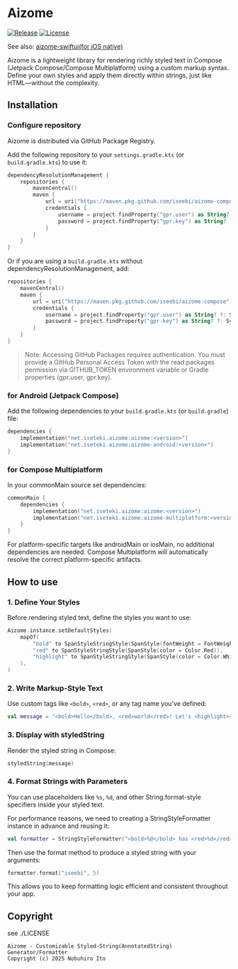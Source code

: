 # Aizome


[![Release](https://img.shields.io/github/v/release/iseebi/aizome-compose)](https://github.com/iseebi/aizome-compose/releases/latest)
[![License](https://img.shields.io/github/license/iseebi/aizome-compose)](https://github.com/iseebi/aizome-compose/blob/main/LICENSE)


See also: [aizome-swiftui(for iOS native)](https://github.com/iseebi/aizome-swiftui)

Aizome is a lightweight library for rendering richly styled text in Compose (Jetpack Compose/Compose Multiplatform) using a custom markup syntax. Define your own styles and apply them directly within strings, just like HTML—without the complexity.

## Installation

### Configure repository

Aizome is distributed via GitHub Package Registry.

Add the following repository to your `settings.gradle.kts` (or `build.gradle.kts`) to use it:

```kotlin
dependencyResolutionManagement {
    repositories {
        mavenCentral()
        maven {
            url = uri("https://maven.pkg.github.com/iseebi/aizome-compose")
            credentials {
                username = project.findProperty("gpr.user") as String? ?: System.getenv("GITHUB_ACTOR")
                password = project.findProperty("gpr.key") as String? ?: System.getenv("GITHUB_TOKEN")
            }
        }
    }
}
```

Or if you are using a `build.gradle.kts` without dependencyResolutionManagement, add:

```kotlin
repositories {
    mavenCentral()
    maven {
        url = uri("https://maven.pkg.github.com/iseebi/aizome-compose")
        credentials {
            username = project.findProperty("gpr.user") as String? ?: System.getenv("GITHUB_ACTOR")
            password = project.findProperty("gpr.key") as String? ?: System.getenv("GITHUB_TOKEN")
        }
    }
}
```

> Note:
Accessing GitHub Packages requires authentication.
You must provide a GitHub Personal Access Token with the read:packages permission via GITHUB_TOKEN environment variable or Gradle properties (gpr.user, gpr.key).

### for Android (Jetpack Compose)

Add the following dependencies to your `build.gradle.kts` (or `build.gradle`) file:

```kotlin
dependencies {
    implementation("net.iseteki.aizome:aizome:<version>")
    implementation("net.iseteki.aizome:aizome-android:<version>")
}
```

### for Compose Multiplatform

In your commonMain source set dependencies:

```kotlin
commonMain {
    dependencies {
        implementation("net.iseteki.aizome:aizome:<version>")
        implementation("net.iseteki.aizome:aizome-multiplatform:<version>")
    }
}
```

For platform-specific targets like androidMain or iosMain, no additional dependencies are needed.
Compose Multiplatform will automatically resolve the correct platform-specific artifacts.

## How to use

### 1. Define Your Styles

Before rendering styled text, define the styles you want to use:

```kotlin
Aizome.instance.setDefaultStyles(
    mapOf(
        "bold" to SpanStyleStringStyle(SpanStyle(fontWeight = FontWeight.Bold)),
        "red" to SpanStyleStringStyle(SpanStyle(color = Color.Red)),
        "highlight" to SpanStyleStringStyle(SpanStyle(color = Color.White, background = Color.Blue, fontSize = 18.sp)),
    ),
)
```

### 2. Write Markup-Style Text

Use custom tags like `<bold>`, `<red>`, or any tag name you've defined:

```kotlin
val message = "<bold>Hello</bold>, <red>world</red>! Let's <highlight>shine</highlight>."
```

### 3. Display with styledString

Render the styled string in Compose:

```kotlin
styledString(message)
```

### 4. Format Strings with Parameters

You can use placeholders like `%s`, `%d`, and other String.format-style specifiers inside your styled text.

For performance reasons, we need to creating a StringStyleFormatter instance in advance and reusing it:

```kotlin
val formatter = StringStyleFormatter("<bold>%@</bold> has <red>%d</red> messages.")
```

Then use the format method to produce a styled string with your arguments:

```kotlin
formatter.format("iseebi", 5)
```

This allows you to keep formatting logic efficient and consistent throughout your app.

## Copyright

see ./LICENSE

```
Aizome - Customizable Styled-String(AnnotatedString) Generator/Formatter
Copyright (c) 2025 Nobuhiro Ito
```
